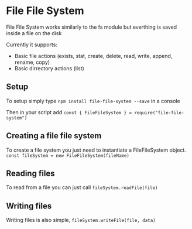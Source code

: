 # File File System

File File System works similarly to the fs module but everthing is saved inside a file on the disk

Currently it supports:

- Basic file actions (exists, stat, create, delete, read, write, append, rename, copy)
- Basic dirrectory actions (list)

## Setup

To setup simply type `npm install file-file-system --save` in a console

Then in your script add `const { FileFileSystem } = require("file-file-system")`

## Creating a file file system

To create a file system you just need to instantiate a FileFileSystem object. `const fileSystem = new FileFileSystem(fileName)`

## Reading files

To read from a file you can just call `fileSystem.readFile(file)`

## Writing files

Writing files is also simple, `fileSystem.writeFile(file, data)`
